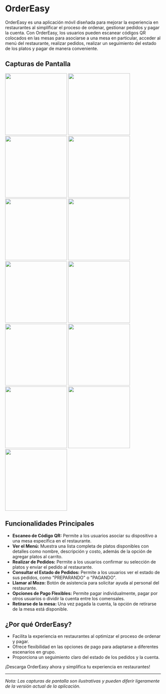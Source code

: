 # OrderEasy

OrderEasy es una aplicación móvil diseñada para mejorar la experiencia en restaurantes al simplificar el proceso de ordenar, gestionar pedidos y pagar la cuenta. Con OrderEasy, los usuarios pueden escanear códigos QR colocados en las mesas para asociarse a una mesa en particular, acceder al menú del restaurante, realizar pedidos, realizar un seguimiento del estado de los platos y pagar de manera conveniente.

## Capturas de Pantalla
<img src="https://github.com/UTN-FRBA-Mobile/OrderEasy/assets/56210006/c2f9a45a-403a-4da9-ae2d-d593a390b5f9" width="200">
<img src="https://github.com/UTN-FRBA-Mobile/OrderEasy/assets/56210006/55132f65-3d8f-472c-a224-bf528bc085ae" width="200">
<img src="https://github.com/UTN-FRBA-Mobile/OrderEasy/assets/56210006/5dde03bb-eb58-4999-9f29-8fe424df1a05" width="200">
<img src="https://github.com/UTN-FRBA-Mobile/OrderEasy/assets/56210006/f1b09b20-e9fc-4da5-bd57-3f1c75de658d" width="200">
<img src="https://github.com/UTN-FRBA-Mobile/OrderEasy/assets/56210006/cf7bb37e-a853-4dfc-8e9d-c23e18dab3ed" width="200">
<img src="https://github.com/UTN-FRBA-Mobile/OrderEasy/assets/56210006/8f829a11-d1bc-4142-a66c-318f776a6e47" width="200">
<img src="https://github.com/UTN-FRBA-Mobile/OrderEasy/assets/56210006/5c4487f6-3ce7-4a2d-8333-b2fadc51b11f" width="200">
<img src="https://github.com/UTN-FRBA-Mobile/OrderEasy/assets/56210006/8bf13c4b-330c-4d4c-b9dd-1370364f3376" width="200">
<img src="https://github.com/UTN-FRBA-Mobile/OrderEasy/assets/56210006/68506ce5-4cc4-49ac-8a0d-1fab59f76eb8" width="200">
<img src="https://github.com/UTN-FRBA-Mobile/OrderEasy/assets/56210006/a76b3d5c-7740-4e6b-8c8b-04c8ccf2bbf8" width="200">
<img src="https://github.com/UTN-FRBA-Mobile/OrderEasy/assets/56210006/4fcf8304-1619-42ad-8ab4-4692383d3759" width="200">
<img src="https://github.com/UTN-FRBA-Mobile/OrderEasy/assets/56210006/db0d08fa-361d-45c2-bac2-011f39ea37db" width="200">
<img src="https://github.com/UTN-FRBA-Mobile/OrderEasy/assets/56210006/f7758268-b089-4e49-8b15-9ea5c6ae48d3" width="200">


## Funcionalidades Principales
- **Escaneo de Código QR:** Permite a los usuarios asociar su dispositivo a una mesa específica en el restaurante.
- **Ver el Menú:** Muestra una lista completa de platos disponibles con detalles como nombre, descripción y costo, además de la opción de agregar platos al carrito.
- **Realizar de Pedidos:** Permite a los usuarios confirmar su selección de platos y enviar el pedido al restaurante.
- **Consultar el Estado de Pedidos:** Permite a los usuarios ver el estado de sus pedidos, como "PREPARANDO" o "PAGANDO".
- **Llamar al Mozo:** Botón de asistencia para solicitar ayuda al personal del restaurante.
- **Opciones de Pago Flexibles:** Permite pagar individualmente, pagar por otros usuarios o dividir la cuenta entre los comensales.
- **Retirarse de la mesa:** Una vez pagada la cuenta, la opción de retirarse de la mesa está disponible.

## ¿Por qué OrderEasy?
- Facilita la experiencia en restaurantes al optimizar el proceso de ordenar y pagar.
- Ofrece flexibilidad en las opciones de pago para adaptarse a diferentes escenarios en grupo.
- Proporciona un seguimiento claro del estado de los pedidos y la cuenta.

¡Descarga OrderEasy ahora y simplifica tu experiencia en restaurantes!

---

*Nota: Las capturas de pantalla son ilustrativas y pueden diferir ligeramente de la versión actual de la aplicación.*
